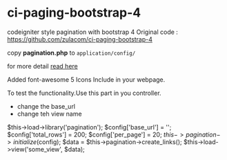 # ci-paging-bootstrap-4
codeigniter style pagination with bootstrap 4
Original code : https://github.com/zulacom/ci-paging-bootstrap-4

copy <b>pagination.php</b> to <code>application/config/</code>

for more detail <a href="http://www.luthfiabdulazis.com/blog/post/codeigniter-pagination-style-with-bootstrap-4" target="_blank">read here</a>


Added font-awesome 5 Icons
Include <link href="https://use.fontawesome.com/releases/v5.0.2/css/all.css" rel="stylesheet"> in your webpage.


To test the functionality.Use this part in you controller.
- change the base_url 
- change teh view name

$this->load->library('pagination');
$config['base_url'] = '';
$config['total_rows'] = 200;
$config['per_page'] = 20;
$this->pagination->initialize($config);
$data = $this->pagination->create_links();
$this->load->view('some_view', $data);
